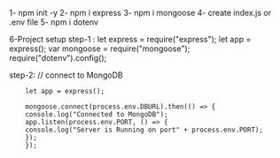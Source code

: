 1- npm init -y
2- npm i express
3- npm i mongoose
4- create index.js or .env file
5- npm i dotenv


6-Project setup
step-1 : let express = require("express"); 
         let app = express();
         var mongoose = require("mongoose");
         require("dotenv").config();

step-2: // connect to MongoDB
        
        let app = express();

        mongoose.connect(process.env.DBURL).then(() => {
        console.log("Connected to MongoDB");
        app.listen(process.env.PORT, () => {
        console.log("Server is Running on port" + process.env.PORT);
        });
        });

 